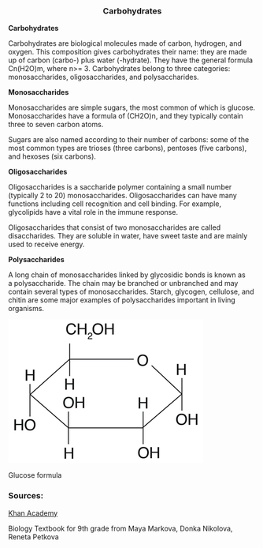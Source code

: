 <div align="center">
  <h3>Carbohydrates</h3>
</div>

**Carbohydrates**

Carbohydrates are biological molecules made of carbon, hydrogen, and oxygen. This composition gives carbohydrates their name: they are made up of carbon (carbo-) plus water (-hydrate). They have the general formula Cn(H2O)m, where n>= 3. Carbohydrates belong to three categories: monosaccharides, oligosaccharides, and polysaccharides. 

**Monosaccharides**

Monosaccharides are simple sugars, the most common of which is glucose. Monosaccharides have a formula of (CH2O)n​, and they typically contain three to seven carbon atoms.

Sugars are also named according to their number of carbons: some of the most common types are trioses (three carbons), pentoses (five carbons), and hexoses (six carbons).

**Oligosaccharides**

Oligosaccharides is a saccharide polymer containing a small number (typically 2 to 20) monosaccharides. Oligosaccharides can have many functions including cell recognition and cell binding. For example, glycolipids have a vital role in the immune response.

Oligosaccharides that consist of two monosaccharides are called disaccharides. They are soluble in water, have sweet taste and are mainly used to receive energy.

**Polysaccharides**

A long chain of monosaccharides linked by glycosidic bonds is known as a polysaccharide. The chain may be branched or unbranched and may contain several types of monosaccharides. Starch, glycogen, cellulose, and chitin are some major examples of polysaccharides important in living organisms.

<img src="..\..\..\assets/lesson materials/glucose.png">

Glucose formula

<h3>Sources:</h3>
<p><a href="https://www.khanacademy.org/science/ap-biology/chemistry-of-life/properties-structure-and-function-of-biological-macromolecules/a/carbohydrates">Khan Academy</a></p>
<p>Biology Textbook for 9th grade from Maya Markova, Donka Nikolova, Reneta Petkova</p>